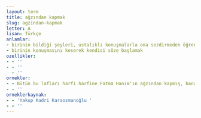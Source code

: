 ```yaml
---
layout: term
title: ağzından kapmak
slug: agzindan-kapmak
letter: A
lisan: Türkçe
anlamlar:
- birinin bildiği şeyleri, ustalıklı konuşmalarla ona sezdirmeden öğrenmek
- birinin konuşmasını keserek kendisi söze başlamak
ozellikler:
- - ''
- - ''
  - ''
ornekler:
- - Bütün bu lafları harfi harfine Fatma Hanım'ın ağzından kapmış, bana kendi sözleri imiş gibi tekrar ediyor.
- - ''
orneklerkaynak:
- - 'Yakup Kadri Karaosmanoğlu '
- - ''
---
```

